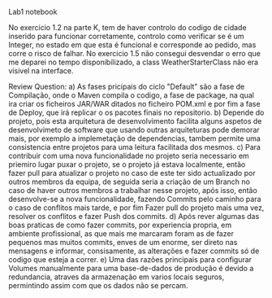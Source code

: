 Lab1 notebook

No exercicio 1.2 na parte K, tem de haver controlo do codigo de cidade inserido para funcionar corretamente, controlo como verificar se é um Integer, no estado em que esta é funcional e corresponde ao pedido, mas corre o risco de falhar.
No exercicio 1.5 não consegui desvendar o erro que me deparei no tempo disponibilizado, a class WeatherStarterClass não era visivel na interface.

Review Question:
    a) As fases pricipais do ciclo "Default" são a fase de Compilação, onde o Maven compila o codigo, a fase de package, na qual ira criar os ficheiros JAR/WAR ditados no ficheiro POM.xml e por fim a fase de Deploy, que irá replicar o os pacotes finais  no repositorio.
    b) Depende do projeto, pois esta arquitetura de desenvolvimento facilita alguns aspetos de desenvolvimeto de software que usando outras arquiteturas pode demorar mais, por exemplo a implemetação de dependencias, tambem permite uma consistencia entre projetos para uma leitura facilitada dos mesmos.
    c) Para contribuir com uma nova funcionalidade no projeto seria necessario em priemiro lugar puxar o projeto, se o projeto já estava localmente, então fazer pull para atualizar o projeto no caso de este ter sido actualizado por outros membros da equipa, de seguida seria a criação de um Branch no caso de haver outros membros a trabalhar nesse projeto,
        após isso, então desenvolve-se a nova funcionalidade, fazendo Commits pelo caminho para o caso de conflitos mais tarde, e por fim Fazer pull do projeto mais uma vez, resolver os conflitos e fazer Push dos commits.
    d) Após rever algumas das boas praticas de como fazer commits, por experiencia propria, em ambiente profissional, as que mais me marcaram foram as de fazer pequenos mas muitos commits, enves de um enorme, ser direto nas mensagens e informar, consisamente, as alterações e fazer commits só de codigo que esteja a correr.
    e) Uma das razões principais para configurar Volumes manualmente para uma base-de-dados de produção é devido a redundancia, atraves da armazenação em varios locais seguros, permintindo assim com que os dados não se percam.
